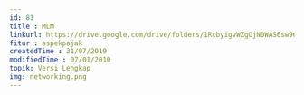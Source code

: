 ```yaml
---
id: 81
title : MLM
linkurl: https://drive.google.com/drive/folders/1RcbyigvWZgOjN0WAS6sw96czm_DYSH-x?usp=sharing
fitur : aspekpajak
createdTime : 31/07/2019
modifiedTime : 07/01/2010
topik: Versi Lengkap
img: networking.png
---
```

